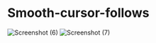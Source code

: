 # Smooth-cursor-follows
![Screenshot (6)](https://user-images.githubusercontent.com/74858612/122413746-794c5d80-cf3b-11eb-9ba5-4a45e0c15ec0.png)
![Screenshot (7)](https://user-images.githubusercontent.com/74858612/122413751-7a7d8a80-cf3b-11eb-8273-c47f41001b12.png)
